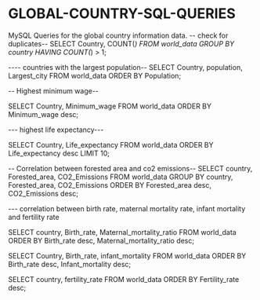 # GLOBAL-COUNTRY-SQL-QUERIES

MySQL Queries for the global country information data.
-- check for duplicates--
SELECT Country, COUNT(*)
FROM world_data
GROUP BY country
HAVING COUNT(*) > 1;

---- countries with the largest population--
SELECT Country, population, Largest_city
FROM world_data
ORDER BY Population;

-- Highest minimum wage--

SELECT Country, Minimum_wage
FROM world_data
ORDER BY Minimum_wage desc;

--- highest life expectancy---

SELECT Country, Life_expectancy
FROM world_data
ORDER BY Life_expectancy desc
LIMIT 10;

-- Correlation between forested area and co2 emissions--
SELECT country, Forested_area, CO2_Emissions
FROM world_data
GROUP BY country, Forested_area, CO2_Emissions
ORDER BY  Forested_area desc, CO2_Emissions desc;

--- correlation between birth rate, maternal mortality rate, infant mortality and fertility rate

SELECT country, Birth_rate, Maternal_mortality_ratio
FROM world_data
ORDER BY Birth_rate desc, Maternal_mortality_ratio desc;

SELECT Country, Birth_rate, infant_mortality
FROM world_data
ORDER BY Birth_rate desc, Infant_mortality desc;

SELECT country, fertility_rate
FROM world_data
ORDER BY Fertility_rate desc;
